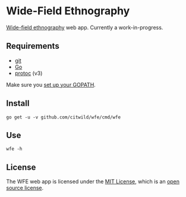 # Wide-Field Ethnography

[Wide-field ethnography](http://depts.washington.edu/citw/wordpress/?page_id=55) web app. Currently a work-in-progress.

## Requirements

- [git](https://git-scm.com/book/en/v2/Getting-Started-Installing-Git)
- [Go](https://golang.org/doc/install)
- [protoc](https://github.com/google/protobuf) (v3)

Make sure you [set up your GOPATH](https://golang.org/doc/code.html#GOPATH). 

## Install

```
go get -u -v github.com/citwild/wfe/cmd/wfe
```

## Use

```
wfe -h
```

## License

The WFE web app is licensed under the [MIT License](https://opensource.org/licenses/MIT), which is an [open source license](https://opensource.org/docs/osd).
